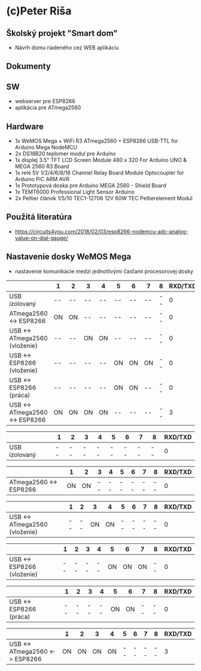 
# (c)Peter Riša

## Školský projekt "Smart dom"
 - Návrh domu riadeného cez WEB aplikáciu

## Dokumenty

## SW
 - webserver pre ESP8266
 - aplikácia pre ATmega2560
 
## Hardware
 - 1x WeMOS Mega + WiFi R3 ATmega2560 + ESP8266 USB-TTL for Arduino Mega NodeMCU
 - 2x DS18B20 teplomer modul pre Arduino
 - 1x displej 3.5" TFT LCD Screen Module 480 x 320 For Arduino UNO & MEGA 2560 R3 Board
 - 1x relé 5V 1/2/4/6/8/16 Channel Relay Board Module Optocoupler for Arduino PiC ARM AVR
 - 1x Prototypová doska pre Arduino MEGA 2560 - Shield Board
 - 1x TEMT6000 Professional Light Sensor Arduino 
 - 2x Peltier článok 1/5/10 TEC1-12706 12V 60W TEC Peltierelement Modul
 
## Použitá literatúra
 - https://circuits4you.com/2018/02/03/esp8266-nodemcu-adc-analog-value-on-dial-gauge/
 
 
## Nastavenie dosky WeMOS Mega

- nastavenie komunikácie medzi jednotlivými časťami procesorovej dosky

|                                | 1  | 2  | 3  | 4  | 5  | 6  | 7  | 8  | RXD/TXD |
|--------------------------------|----|----|----|----|----|----|----|----|---------|
| USB izolovaný                  | -- | -- | -- | -- | -- | -- | -- | -- |    0    |
| ATmega2560 <-> ESP8266         | ON | ON | -- | -- | -- | -- | -- | -- |    0    |
| USB <-> ATmega2560 (vloženie)  | -- | -- | ON | ON | -- | -- | -- | -- |    0    |
| USB <-> ESP8266 (vloženie)     | -- | -- | -- | -- | ON | ON | ON | -- |    0    |
| USB <-> ESP8266 (práca)        | -- | -- | -- | -- | ON | ON | -- | -- |    0    |
| USB <-> ATmega2560 <-> ESP8266 | ON | ON | ON | ON | -- | -- | -- | -- |    3    |








|	                             | 1  | 2  | 3  | 4  | 5  | 6  | 7  | 8  | RXD/TXD |
|--------------------------------|----|----|----|----|----|----|----|----|---------|
| USB izolovaný                  | -- | -- | -- | -- | -- | -- | -- | -- |    0    |

|	                             | 1  | 2  | 3  | 4  | 5  | 6  | 7  | 8  | RXD/TXD |
|--------------------------------|----|----|----|----|----|----|----|----|---------|
| ATmega2560 <-> ESP8266         | ON | ON | -- | -- | -- | -- | -- | -- |    0    |

|	                             | 1  | 2  | 3  | 4  | 5  | 6  | 7  | 8  | RXD/TXD |
|--------------------------------|----|----|----|----|----|----|----|----|---------|
| USB <-> ATmega2560 (vloženie)  | -- | -- | ON | ON | -- | -- | -- | -- |    0    |

|	                             | 1  | 2  | 3  | 4  | 5  | 6  | 7  | 8  | RXD/TXD |
|--------------------------------|----|----|----|----|----|----|----|----|---------|
| USB <-> ESP8266 (vloženie)     | -- | -- | -- | -- | ON | ON | ON | -- |    0    |

|	                             | 1  | 2  | 3  | 4  | 5  | 6  | 7  | 8  | RXD/TXD |
|--------------------------------|----|----|----|----|----|----|----|----|---------|
| USB <-> ESP8266 (práca)        | -- | -- | -- | -- | ON | ON | -- | -- |    0    |


|	                             | 1  | 2  | 3  | 4  | 5  | 6  | 7  | 8  | RXD/TXD |
|--------------------------------|----|----|----|----|----|----|----|----|---------|
| USB <-> ATmega2560 <-> ESP8266 | ON | ON | ON | ON | -- | -- | -- | -- |    3    | 



 

